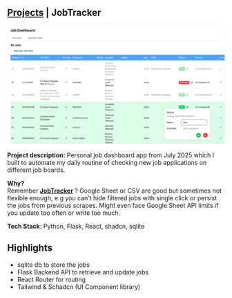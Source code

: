 ## [Projects](/portfolio/) | JobTracker

<img src="../images/jobtracker/home.png"/>

**Project description:** Personal job dashboard app from July 2025 which I built to automate my daily routine of checking new job applications on different job boards.

**Why?**<br>
Remember **[JobTracker](/portfolio/projects/jobtracker)** ?
Google Sheet or CSV are good but sometimes not flexible enough, e.g you can't hide filtered jobs with single click or persist the jobs from previous scrapes. Might even face Google Sheet API limits if you update too often or write too much.

**Tech Stack**: Python, Flask, React, shadcn, sqlite

## Highlights
- sqlite db to store the jobs
- Flask Backend API to retrieve and update jobs
- React Router for routing
- Tailwind & Schadcn (UI Component library)